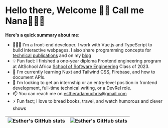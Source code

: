 # Hello there, Welcome 👋🏾 Call me Nana👩🏻‍💻
**Here's a quick summary about me**:
- 👩🏻‍💻 I'm a front-end developer. I work with Vue.js and TypeScript to build interactive webpages. I also share programming concepts for [technical publications](https://linktr.ee/estherchristopher) and on my [blog](https://estherchris.hashnode.dev/)
- 💡 Fun fact: I finished a one-year diploma Frontend engineering program at AltSchool Africa [School of Software Engineering](https://altschoolafrica.com/schools/engineering) Class of 2023.
- 🌱 I'm currently learning Nuxt and Tailwind CSS, Firebase, and how to document APIs.
- 💼 I’m looking to get an internship or an entry-level position in frontend development, full-time technical writing, or a DevRel role. 
- 📫 You can reach me on [estheradamuchris@gmail.com](estheradamuchris@gmail.com)
- ⚡️ Fun fact; I love to bread books, travel, and watch humorous and clever shows

| <img align="center" src="https://github-readme-stats.vercel.app/api?username=estherchristopher&show_icons=true&include_all_commits=true&hide_border=true" alt="Esther's GitHub stats" /> | <img align="center" src="https://github-readme-stats.vercel.app/api/top-langs/?username=estherchristopher&langs_count=8&layout=compact&hide_border=true" alt="Esther's GitHub stats" /> |
| ------------- | ------------- |
